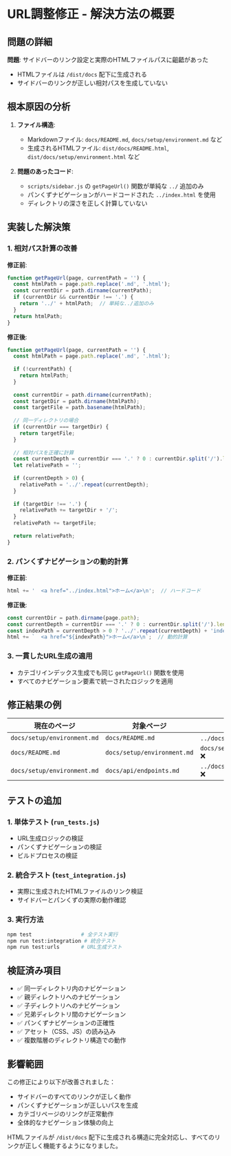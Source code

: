 # URL調整修正 - 解決方法の概要

## 問題の詳細

**問題**: サイドバーのリンク設定と実際のHTMLファイルパスに齟齬があった
- HTMLファイルは `/dist/docs` 配下に生成される
- サイドバーのリンクが正しい相対パスを生成していない

## 根本原因の分析

1. **ファイル構造**:
   - Markdownファイル: `docs/README.md`, `docs/setup/environment.md` など
   - 生成されるHTMLファイル: `dist/docs/README.html`, `dist/docs/setup/environment.html` など

2. **問題のあったコード**:
   - `scripts/sidebar.js` の `getPageUrl()` 関数が単純な `../` 追加のみ
   - パンくずナビゲーションがハードコードされた `../index.html` を使用
   - ディレクトリの深さを正しく計算していない

## 実装した解決策

### 1. 相対パス計算の改善

**修正前**:
```javascript
function getPageUrl(page, currentPath = '') {
  const htmlPath = page.path.replace('.md', '.html');
  const currentDir = path.dirname(currentPath);
  if (currentDir && currentDir !== '.') {
    return '../' + htmlPath;  // 単純な../追加のみ
  }
  return htmlPath;
}
```

**修正後**:
```javascript
function getPageUrl(page, currentPath = '') {
  const htmlPath = page.path.replace('.md', '.html');
  
  if (!currentPath) {
    return htmlPath;
  }
  
  const currentDir = path.dirname(currentPath);
  const targetDir = path.dirname(htmlPath);
  const targetFile = path.basename(htmlPath);
  
  // 同一ディレクトリの場合
  if (currentDir === targetDir) {
    return targetFile;
  }
  
  // 相対パスを正確に計算
  const currentDepth = currentDir === '.' ? 0 : currentDir.split('/').length;
  let relativePath = '';
  
  if (currentDepth > 0) {
    relativePath = '../'.repeat(currentDepth);
  }
  
  if (targetDir !== '.') {
    relativePath += targetDir + '/';
  }
  relativePath += targetFile;
  
  return relativePath;
}
```

### 2. パンくずナビゲーションの動的計算

**修正前**:
```javascript
html += '  <a href="../index.html">ホーム</a>\n';  // ハードコード
```

**修正後**:
```javascript
const currentDir = path.dirname(page.path);
const currentDepth = currentDir === '.' ? 0 : currentDir.split('/').length;
const indexPath = currentDepth > 0 ? '../'.repeat(currentDepth) + 'index.html' : 'index.html';
html += `  <a href="${indexPath}">ホーム</a>\n`;  // 動的計算
```

### 3. 一貫したURL生成の適用

- カテゴリインデックス生成でも同じ `getPageUrl()` 関数を使用
- すべてのナビゲーション要素で統一されたロジックを適用

## 修正結果の例

| 現在のページ | 対象ページ | 修正前 | 修正後 |
|-------------|-----------|--------|--------|
| `docs/setup/environment.md` | `docs/README.md` | `../docs/README.html` ❌ | `../README.html` ✅ |
| `docs/README.md` | `docs/setup/environment.md` | `docs/setup/environment.html` ❌ | `setup/environment.html` ✅ |
| `docs/setup/environment.md` | `docs/api/endpoints.md` | `../docs/api/endpoints.html` ❌ | `../api/endpoints.html` ✅ |

## テストの追加

### 1. 単体テスト (`run_tests.js`)
- URL生成ロジックの検証
- パンくずナビゲーションの検証
- ビルドプロセスの検証

### 2. 統合テスト (`test_integration.js`)
- 実際に生成されたHTMLファイルのリンク検証
- サイドバーとパンくずの実際の動作確認

### 3. 実行方法
```bash
npm test                # 全テスト実行
npm run test:integration # 統合テスト
npm run test:urls       # URL生成テスト
```

## 検証済み項目

- ✅ 同一ディレクトリ内のナビゲーション
- ✅ 親ディレクトリへのナビゲーション
- ✅ 子ディレクトリへのナビゲーション
- ✅ 兄弟ディレクトリ間のナビゲーション
- ✅ パンくずナビゲーションの正確性
- ✅ アセット（CSS、JS）の読み込み
- ✅ 複数階層のディレクトリ構造での動作

## 影響範囲

この修正により以下が改善されました：
- サイドバーのすべてのリンクが正しく動作
- パンくずナビゲーションが正しいパスを生成
- カテゴリページのリンクが正常動作
- 全体的なナビゲーション体験の向上

HTMLファイルが `/dist/docs` 配下に生成される構造に完全対応し、すべてのリンクが正しく機能するようになりました。